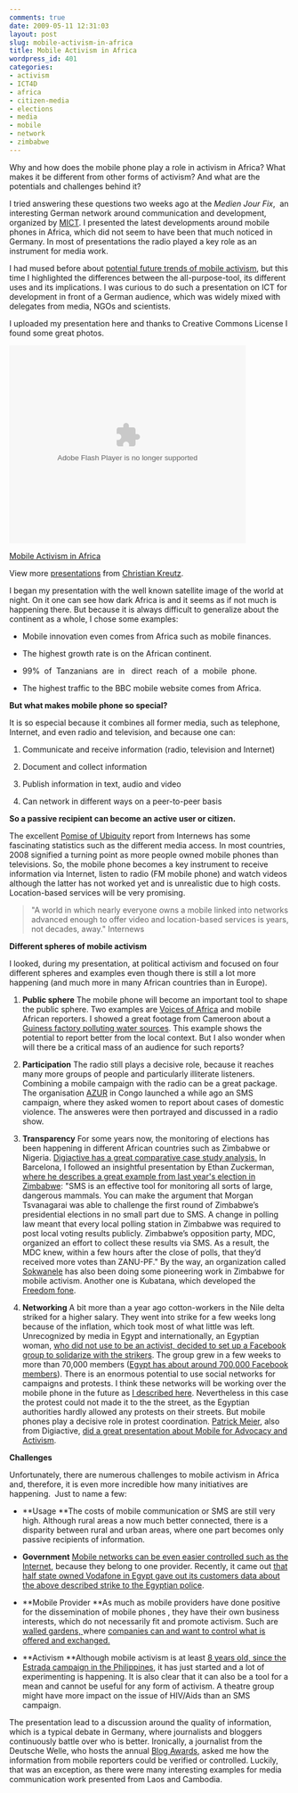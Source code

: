 ```yaml
---
comments: true
date: 2009-05-11 12:31:03
layout: post
slug: mobile-activism-in-africa
title: Mobile Activism in Africa
wordpress_id: 401
categories:
- activism
- ICT4D
- africa
- citizen-media
- elections
- media
- mobile
- network
- zimbabwe
---
```


Why and how does the mobile phone play a role in activism in Africa? What makes it be different from other forms of activism? And what are the potentials and challenges behind it?

I tried answering these questions two weeks ago at the _Medien Jour Fix_,  an interesting German network around communication and development, organized by [MICT](http://www.mict-international.org/). I presented the latest developments around mobile phones in Africa, which did not seem to have been that much noticed in Germany. In most of presentations the radio played a key role as an instrument for media work.

I had mused before about [potential future trends of mobile activism](http://www.crisscrossed.net/2008/12/15/future-trends-of-mobile-activism/), but this time I highlighted the differences between the all-purpose-tool, its different uses and its implications. I was curious to do such a presentation on ICT for development in front of a German audience, which was widely mixed with delegates from media, NGOs and scientists.

I uploaded my presentation here and thanks to Creative Commons License I found some great photos.

<object width="425" height="355" data="http://static.slidesharecdn.com/swf/ssplayer2.swf?doc=mict-jour-fix-mobile-activism-090508154248-phpapp01&amp;stripped_title=mobile-activism-in-africa" type="application/x-shockwave-flash"><param name="allowFullScreen" value="true" /><param name="allowScriptAccess" value="always" /><param name="src" value="http://static.slidesharecdn.com/swf/ssplayer2.swf?doc=mict-jour-fix-mobile-activism-090508154248-phpapp01&amp;stripped_title=mobile-activism-in-africa" /><param name="allowfullscreen" value="true" /></object>

[Mobile Activism in Africa](http://www.slideshare.net/ckreutz/mobile-activism-in-africa?type=presentation)


View more [presentations](http://www.slideshare.net/) from [Christian Kreutz](http://www.slideshare.net/ckreutz).


I began my presentation with the well known satellite image of the world at night. On it one can see how dark Africa is and it seems as if not much is happening there. But because it is always difficult to generalize about the continent as a whole, I chose some examples:



	
  * Mobile innovation even comes from Africa such as mobile finances.

	
  * The highest growth rate is on the African continent.

	
  * 99%  of  Tanzanians  are  in   direct  reach  of  a  mobile  phone.

	
  * The highest traffic to the BBC mobile website comes from Africa.


**But what makes mobile phone so special?**

It is so especial because it combines all former media, such as telephone, Internet, and even radio and television, and because one can:



	
  1. Communicate and receive information (radio, television and Internet)

	
  2. Document and collect information

	
  3. Publish information in text, audio and video

	
  4. Can network in different ways on a peer-to-peer basis


**So a passive recipient can become an active user or citizen.**

The excellent [Pomise of Ubiquity](http://www.internews.fr/spip.php?article459) report from Internews has some fascinating statistics such as the different media access. In most countries, 2008 signified a turning point as more people owned mobile phones than televisions. So, the mobile phone becomes a key instrument to receive information via Internet, listen to radio (FM mobile phone) and watch videos although the latter has not worked yet and is unrealistic due to high costs. Location-based services will be very promising.


> "A world in which nearly everyone owns a mobile linked into networks advanced enough to offer video and location-based services is years, not decades, away." Internews


**Different spheres of mobile activism**

I looked, during my presentation, at political activism and focused on four different spheres and examples even though there is still a lot more happening (and much more in many African countries than in Europe).



	
  1. **Public sphere**
The mobile phone will become an important tool to shape the public sphere. Two examples are [Voices of Africa](http://voicesofafrica.africanews.com/) and mobile African reporters. I showed a great footage from Cameroon about a [Guiness factory polluting water sources](http://voicesofafrica.africanews.com/site/Guinness_factory_pollutes_water_sources/list_messages/21566). This example shows the potential to report better from the local context. But I also wonder when will there be a critical mass of an audience for such reports?

	
  2. **Participation**
The radio still plays a decisive role, because it reaches many more groups of people and particularly illiterate listeners. Combining a mobile campaign with the radio can be a great package. The organisation [AZUR](http://www.azurdev.org) in Congo launched a while ago an SMS campaign, where they asked women to report about cases of domestic violence. The answeres were then portrayed and discussed in a radio show.

	
  3. **Transparency**
For some years now, the monitoring of elections has been happening in different African countries such as Zimbabwe or Nigeria. [Digiactive has a great comparative case study analysis.](http://www.digiactive.org/research/mobile-activism-in-african-elections-a-comparative-case-study/) In Barcelona, I followed an insightful presentation by Ethan Zuckerman, [where he describes a great example from last year's election in Zimbabwe](http://www.ethanzuckerman.com/blog/2008/11/10/innovation-from-constraint-the-extended-dance-mix/):
"SMS is an effective tool for monitoring all sorts of large, dangerous mammals. You can make the argument that Morgan Tsvanagarai was able to challenge the first round of Zimbabwe’s presidential elections in no small part due to SMS. A change in polling law meant that every local polling station in Zimbabwe was required to post local voting results publicly. Zimbabwe’s opposition party, MDC, organized an effort to collect these results via SMS. As a result, the MDC knew, within a few hours after the close of polls, that they’d received more votes than ZANU-PF." By the way, an organization called [Sokwanele](http://www.sokwanele.com/) has also been doing some pioneering work in Zimbabwe for mobile activism. Another one is Kubatana, which developed the [Freedom fone](http://www.kubatana.net/html/ff/ff_cont.asp).

	
  4. **Networking**
A bit more than a year ago cotton-workers in the Nile delta striked for a higher salary. They went into strike for a few weeks long because of the inflation, which took most of what little was left. Unrecognized by media in Egypt and internationally, an Egyptian woman, [who did not use to be an activist, decided to set up a Facebook group to solidarize with the strikers](http://advocacy.globalvoicesonline.org/2008/04/30/egypt-facebooking-the-struggle/). The group grew in a few weeks to more than 70,000 members ([Egypt has about around 700,000 Facebook members](http://www.gauravonomics.com/blog/facebook-as-a-platform-for-anti-establishment-protests-in-egypt/)). There is an enormous potential to use social networks for campaigns and protests. I think these networks will be working over the mobile phone in the future as [I described here](http://www.crisscrossed.net/2008/12/15/future-trends-of-mobile-activism/). Nevertheless in this case the protest could not made it to the the street, as the Egyptian authorities hardly allowed any protests on their streets. But mobile phones play a decisive role in protest coordination. [Patrick Meier](http://irevolution.wordpress.com/), also from Digiactive, [did a great presentation about Mobile for Advocacy and Activism](http://www.slideshare.net/iRevolution/digi-active-for-mobile-active-2008-final-presentation).


**Challenges**

Unfortunately, there are numerous challenges to mobile activism in Africa and, therefore, it is even more incredible how many initiatives are happening.  Just to name a few:



	
  * **Usage
**The costs of mobile communication or SMS are still very high. Although rural areas a now much better connected, there is a disparity between rural and urban areas, where one part becomes only passive recipients of information.

	
  * **Government**
[Mobile networks can be even easier controlled such as the Internet](http://mobileactive.org), because they belong to one provider. Recently, it came out [that half state owned Vodafone in Egypt gave out its customers data about the above described strike to the Egyptian police](http://yro.slashdot.org/article.pl?sid=09/02/11/197217).

	
  * **Mobile Provider
**As much as mobile providers have done positive for the dissemination of mobile phones , they have their own business interests, which do not necessarily fit and promote activism. Such are [walled gardens, ](http://en.wikipedia.org/wiki/Walled_garden_(media)) where [companies can and want to control what is offered and exchanged. ](http://www.digiactive.org/2009/04/17/the-perils-of-facebook-activism-walled-gardens-serial-activists-and-hackers/)

	
  * **Activism
**Although mobile activism is at least [8 years old, since the Estrada campaign in the Philippines](http://www.techsoup.org/learningcenter/hardware/page7216.cfm), it has just started and a lot of experimenting is happening. It is also clear that it can also be a tool for a mean and cannot be useful for any form of activism. A theatre group might have more impact on the issue of HIV/Aids than an SMS campaign.


The presentation lead to a discussion around the quality of information, which is a typical debate in Germany, where journalists and bloggers continuously battle over who is better. Ironically, a journalist from the Deutsche Welle, who hosts the annual [Blog Awards](http://www.thebobs.com/index.php?l=en), asked me how the information from mobile reporters could be verified or controlled. Luckily, that was an exception, as there were many interesting examples for media communication work presented from Laos and Cambodia.
